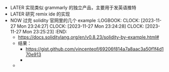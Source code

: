 - LATER 实现类似 grammarly 的独立产品，主要用于发英语推特
- LATER 研究 remix ide 的实现
- NOW 过完 solidity 官网里的几个 example
  :LOGBOOK:
  CLOCK: [2023-11-27 Mon 23:24:27]
  CLOCK: [2023-11-27 Mon 23:24:28]
  CLOCK: [2023-11-27 Mon 23:25:23]
  :END:
	- https://docs.soliditylang.org/en/v0.8.23/solidity-by-example.html#
	- 结果：
		- https://gist.github.com/vincenteof/69206f814a7a8aac3a50f1f4d170e913
		-
	-